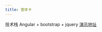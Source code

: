 ```yaml
---
title: 壹体卡
---
```


技术栈 Angular + bootstrap + jquery                        [演示地址](http://admin.tgg.mget.cn)